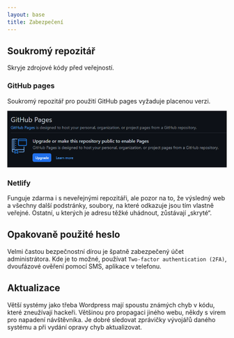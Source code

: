 ```yaml
---
layout: base
title: Zabezpečení
---
```


## Soukromý repozitář

Skryje zdrojové kódy před veřejností.

### GitHub pages

Soukromý repozitář pro použití GitHub pages vyžaduje placenou verzi.

![GitHub pages pro private repozitář](static/screenshots/github-pages-private.png)

### Netlify

Funguje zdarma i s neveřejnými repozitáři, ale pozor na to, že výsledný web a všechny další podstránky, soubory, na které odkazuje jsou tím vlastně veřejné. Ostatní, u kterých je adresu těžké uhádnout, zůstávají „skryté“.

## Opakovaně použité heslo

Velmi častou bezpečnostní dírou je špatně zabezpečený účet administrátora. Kde je to možné, používat `Two-factor authentication (2FA)`, dvoufázové ověření pomocí SMS, aplikace v telefonu.

## Aktualizace

Větší systémy jako třeba Wordpress mají spoustu známých chyb v kódu, které zneužívají hackeři. Většinou pro propagaci jiného webu, někdy s virem pro napadení návštěvníka. Je dobré sledovat zprávičky vývojářů daného systému a při vydání opravy chyb aktualizovat.
